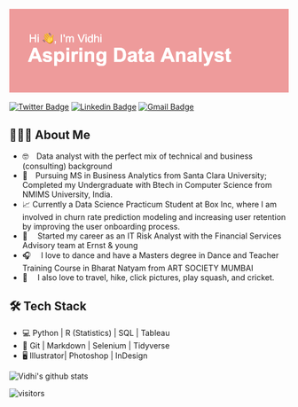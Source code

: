 
![Header](https://github.com/vidhigandhi94/vidhigandhi94/blob/master/header.png "Header")


[![Twitter Badge](https://img.shields.io/badge/-@vidhigandhi4-1ca0f1?style=flat-square&labelColor=1ca0f1&logo=twitter&logoColor=white&link=https://twitter.com/vidhigandhi4)](https://twitter.com/vidhigandhi4) 
[![Linkedin Badge](https://img.shields.io/badge/-vidhigandhi12-blue?style=flat-square&logo=Linkedin&logoColor=white&link=https://www.linkedin.com/in/vidhigandhi12/)](https://www.linkedin.com/in/vidhigandhi12/) 
[![Gmail Badge](https://img.shields.io/badge/-vgandhi@scu.edu-c14438?style=flat-square&logo=Gmail&logoColor=white&link=mailto:vgandhi@scu.edu)](mailto:vgandhi@scu.edu)



## 👨🏻‍💻 About Me

* 🤓 ⠀Data analyst with the perfect mix of technical and business (consulting) background
* 📖 ⠀Pursuing MS in Business Analytics from Santa Clara University; Completed my Undergraduate with Btech in Computer Science from NMIMS University, India.
* 📈 Currently a Data Science Practicum Student at Box Inc, where I am involved in churn rate prediction modeling and increasing user retention by improving the user onboarding process.
* 💼 ⠀ Started my career as an IT Risk Analyst with the Financial Services Advisory team at Ernst & young
* 🎧 ⠀ I love to dance and have a Masters degree in Dance and Teacher Training Course in Bharat Natyam from ART SOCIETY MUMBAI
* 🤖 ⠀ I also love to travel, hike, click pictures, play squash, and cricket.


## 🛠 Tech Stack
* 💻   Python | R (Statistics) | SQL | Tableau 
* 🔧   Git | Markdown | Selenium | Tidyverse
* 🖥   Illustrator| Photoshop | InDesign
<!-- Actual text -->

![Vidhi's github stats](https://github-readme-stats.vercel.app/api?username=vidhigandhi94&hide=["issues"]&show_icons=true)

![visitors](https://visitor-badge.glitch.me/badge?page_id=vidhigandhi94.vidhigandhi94)
